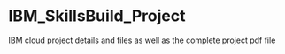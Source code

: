 # IBM_SkillsBuild_Project
IBM cloud project details and files as well as the complete project pdf file
